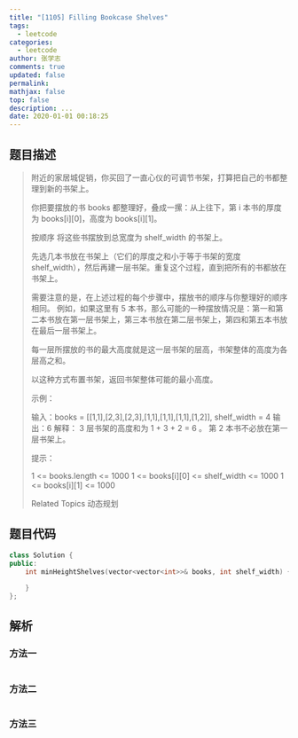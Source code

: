 ```yaml
---
title: "[1105] Filling Bookcase Shelves"
tags:
  - leetcode
categories:
  - leetcode
author: 张学志
comments: true
updated: false
permalink:
mathjax: false
top: false
description: ...
date: 2020-01-01 00:18:25
---
```


## 题目描述

> 附近的家居城促销，你买回了一直心仪的可调节书架，打算把自己的书都整理到新的书架上。 
> 
> 你把要摆放的书 books 都整理好，叠成一摞：从上往下，第 i 本书的厚度为 books[i][0]，高度为 books[i][1]。 
> 
> 按顺序 将这些书摆放到总宽度为 shelf_width 的书架上。 
> 
> 先选几本书放在书架上（它们的厚度之和小于等于书架的宽度 shelf_width），然后再建一层书架。重复这个过程，直到把所有的书都放在书架上。 
> 
> 需要注意的是，在上述过程的每个步骤中，摆放书的顺序与你整理好的顺序相同。 例如，如果这里有 5 本书，那么可能的一种摆放情况是：第一和第二本书放在第一层书架上，第三本书放在第二层书架上，第四和第五本书放在最后一层书架上。 
> 
> 每一层所摆放的书的最大高度就是这一层书架的层高，书架整体的高度为各层高之和。 
> 
> 以这种方式布置书架，返回书架整体可能的最小高度。 
> 
> 
> 
> 示例： 
> 
> 
> 
> 输入：books = [[1,1],[2,3],[2,3],[1,1],[1,1],[1,1],[1,2]], shelf_width = 4
> 输出：6
> 解释：
> 3 层书架的高度和为 1 + 3 + 2 = 6 。
> 第 2 本书不必放在第一层书架上。
> 
> 
> 
> 
> 提示： 
> 
> 
> 1 <= books.length <= 1000 
> 1 <= books[i][0] <= shelf_width <= 1000 
> 1 <= books[i][1] <= 1000 
> 
> Related Topics 动态规划

## 题目代码

```cpp
class Solution {
public:
    int minHeightShelves(vector<vector<int>>& books, int shelf_width) {
        
    }
};
```

## 解析

### 方法一

```cpp

```

### 方法二

```cpp

```

### 方法三

```cpp

```

